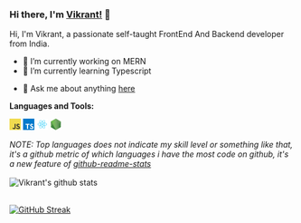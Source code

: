 ### Hi there, I'm [Vikrant!](https://vikrantup72.netlify.app/) 👋

Hi, I'm Vikrant, a passionate self-taught FrontEnd And Backend developer from India.

- 🔭 I’m currently working on MERN
- 🌱 I’m currently learning Typescript
<!-- - 👯 I’m looking to collaborate on [Github Readme Stats](https://github.com/anuraghazra/github-readme-stats) -->
- 💬 Ask me about anything [here](https://www.instagram.com/vikrantup72/)

**Languages and Tools:**  

<code><img height="20" src="https://raw.githubusercontent.com/github/explore/80688e429a7d4ef2fca1e82350fe8e3517d3494d/topics/javascript/javascript.png"></code>
<code><img height="20" src="https://raw.githubusercontent.com/github/explore/80688e429a7d4ef2fca1e82350fe8e3517d3494d/topics/typescript/typescript.png"></code>
<code><img height="20" src="https://raw.githubusercontent.com/github/explore/80688e429a7d4ef2fca1e82350fe8e3517d3494d/topics/react/react.png"></code>
<code><img height="20" src="https://raw.githubusercontent.com/github/explore/80688e429a7d4ef2fca1e82350fe8e3517d3494d/topics/nodejs/nodejs.png"></code>    


*NOTE: Top languages does not indicate my skill level or something like that, it's a github metric of which languages i have the most code on github, it's a new feature of [github-readme-stats](github-readme-stats.vercel.app)*

<!-- 
<a href="https://github.com/anuraghazra/github-readme-stats"> -->
  <img align="center" src="https://github-readme-stats.vercel.app/api?username=vikrantup72&show_icons=true&include_all_commits=true&theme=material-palenight" alt="Vikrant's github stats" />
<!-- </a> -->
<br/>
<br/>


[![GitHub Streak](http://github-readme-streak-stats.herokuapp.com?user=vikrantup72&theme=dark&hide_border=true)](https://git.io/streak-stats)




